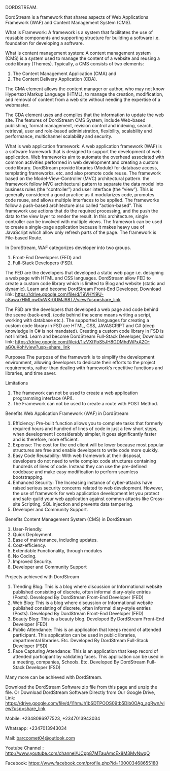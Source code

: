  DORDSTREAM.

DordStream is a framework that shares aspects of Web Applications Framework (WAF) and Content Management System (CMS).

What is Framework:  A framework is a system that facilitates the use of reusable components and supporting structure for building a software i.e. foundation for developing a software. 

What is content management system:  A content management system (CMS) is a system used to manage the content of a website and reusing a code library (Themes). Typically, a CMS consists of two elements:
1.	The Content Management Application (CMA) and
2.	The Content Delivery Application (CDA).

The CMA element allows the content manager or author, who may not know Hypertext Markup Language (HTML), to manage the creation, modification, and removal of content from a web site without needing the expertise of a webmaster.

The CDA element uses and compiles that the information to update the web site. The features of DordStream CMS System, include Web-based publishing, format management, revision control and indexing, search, retrieval, user and role-based administration, flexibility, scalability and performance, multichannel scalability and security.

What is web application framework:  A web application framework (WAF) is a software framework that is designed to support the development of web application. Web frameworks aim to automate the overhead associated with common activities performed in web development and creating a custom code library. DordStream provide libraries (Module) for database access, templating frameworks. etc. and also promote code reuse. The framework based on the Model-View-Controller (MVC) architectural pattern. the framework follow MVC architectural pattern to separate the data model into business rules (the “controller”) and user interface (the “view”). This is generally considered a good practice as it modularizes code, promotes code reuse, and allows multiple interfaces to be applied. The frameworks follow a push-based architecture also called “action-based”. This framework use actions that do the required processing, and the push the data to the view layer to render the result. In this architecture, single controller can be involved with multiple views. The framework can be used to create a single-page application because it makes heavy use of JavaScript which allow only refresh parts of the page. The framework is File-based Route.

In DordStream, WAF categorizes developer into two groups.
1.	Front-End Developers (FED) and
2.	Full-Stack Developers (FSD).


The FED are the developers that developed a static web page i.e. designing a web page with HTML and CSS languages. DordStream allow FED to create a custom code library which is limited to Blog and website (static and dynamic).
 Learn and become DordStream Front-End Developer, Download link: https://drive.google.com/file/d/19VHYi9U-c8awa7HMLnw0xWKr0UMJ98T7/view?usp=share_link


The FSD are the developers that developed a web page and code behind the scene (back-end). (code behind the scene means writing a script, working with database etc.). The supported languages for creating a custom code library in FSD are HTML, CSS, JAVASCRIPT and C# (deep knowledge in C# is not mandated). Creating a custom code library in FSD is not limited. 
 Learn and become DordStream Full-Stack Developer, Download link: https://drive.google.com/file/d/1izVXfPoS5JH8GDMhdViPxA2O-aG0uKoh/view?usp=share_link



Purposes 
The purpose of the framework is to simplify the development environment, allowing developers to dedicate their efforts to the project requirements, rather than dealing with framework’s repetitive functions and libraries, and time saver.


Limitations
1.	The framework can not be used to create a web application programming interface (API).
2.	The Framework can not be used to create a route with POST Method.


Benefits Web Application Framework (WAF) in DordStream
1.	Efficiency: Pre-built function allows you to complete tasks that formerly required hours and hundred of lines of code in just a few short steps, when development I considerably simpler, it goes significantly faster and is therefore, more efficient.
2.	Expense: The cost for the end client will be lower because most popular structures are free and enable developers to write code more quickly.
3.	Easy Code Reusability: With web framework at their disposal, developers do not need to write complex code structures containing hundreds of lines of code. Instead they can use the pre-defined codebase and make easy modification to perform seamless bootstrapping.
4.	Enhanced Security: The Increasing instance of cyber-attacks have raised serious security concerns related to web development. However, the use of framework for web application development let you protect and safe-guild your web application against common attacks like Cross-site Scripting, SQL injection and prevents data tampering.
5.	Developer and Community Support.  



Benefits Content Management System (CMS) in DordStream
1.	User-Friendly.
2.	Quick Deployment.
3.	Ease of maintenance, including updates. 
4.	Cost-efficiency.
5.	Extendable Functionality, through modules
6.	No Coding.
7.	Improved Security.
8.	Developer and Community Support



Projects achieved with DordStream

1.	Trending Blog: This is a blog where discussion or Informational website published consisting of discrete, often informal diary-style entries (Posts). Developed By DordStream Front-End Developer (FED)
2.	Web Blog: This is a blog where discussion or Informational website published consisting of discrete, often informal diary-style entries (Posts). Developed By DordStream Front-End Developer (FED)
3.	Beauty Blog: This is a beauty blog. Developed By DordStream Front-End Developer (FED)
4.	Public Attendance: This is an application that keeps record of attended participant. This application can be used in public libraries, departmental libraries. Etc. Developed By DordStream Full-Stack Developer (FSD)
5.	Face Capturing Attendance: This is an application that keep record of attended participant by validating faces. This application can be used in a meeting, companies, Schools. Etc. Developed By DordStream Full-Stack Developer (FSD)

Many more can be achieved with DordStream.


Download the DordStream Software zip file from this page and unzip the file.
Or Download DordStream Software Directly from Our Google Drive, Link: https://drive.google.com/file/d/11hmJh1bSDTPOOS09tb5Dib0OAg_agRwn/view?usp=share_link

Mobile: +2348086977523, +2347013943034

Whatsapp: +2347013943034

Mail: barccomet04@outlook.com

Youtube Channel : http://www.youtube.com/channel/UCpp87MTauAmcEx8M3MvNwqQ 

Facebook: https://www.facebook.com/profile.php?id=100003468655180

